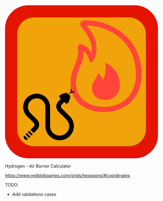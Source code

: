 ![logo](assets/logo.png)

Hydrogen - Air Burner Calculator

https://www.redblobgames.com/grids/hexagons/#coordinates

TODO:

- Add validations cases

